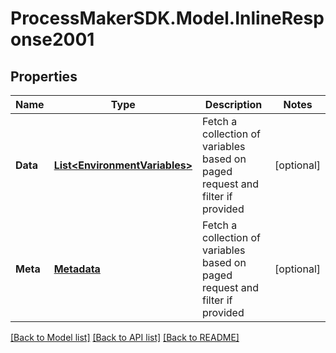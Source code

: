 
# ProcessMakerSDK.Model.InlineResponse2001

## Properties

Name | Type | Description | Notes
------------ | ------------- | ------------- | -------------
**Data** | [**List&lt;EnvironmentVariables&gt;**](EnvironmentVariables.md) | Fetch a collection of variables based on paged request and filter if provided | [optional] 
**Meta** | [**Metadata**](Metadata.md) | Fetch a collection of variables based on paged request and filter if provided | [optional] 

[[Back to Model list]](../README.md#documentation-for-models)
[[Back to API list]](../README.md#documentation-for-api-endpoints)
[[Back to README]](../README.md)

